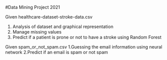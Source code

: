 #Data Mining Project 2021

Given healthcare-dataset-stroke-data.csv 
1. Analysis of dataset and graphical representation
2. Manage missing values
3. Predict if a patient is prone or not to have a stroke using Random Forest

Given spam_or_not_spam.csv
1.Guessing the email information using neural network
2.Predict if an email is spam or not spam
